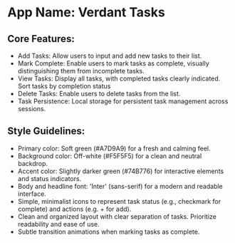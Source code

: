 # **App Name**: Verdant Tasks

## Core Features:

- Add Tasks: Allow users to input and add new tasks to their list.
- Mark Complete: Enable users to mark tasks as complete, visually distinguishing them from incomplete tasks.
- View Tasks: Display all tasks, with completed tasks clearly indicated. Sort tasks by completion status
- Delete Tasks: Enable users to delete tasks from the list.
- Task Persistence: Local storage for persistent task management across sessions.

## Style Guidelines:

- Primary color: Soft green (#A7D9A9) for a fresh and calming feel.
- Background color: Off-white (#F5F5F5) for a clean and neutral backdrop.
- Accent color: Slightly darker green (#74B776) for interactive elements and status indicators.
- Body and headline font: 'Inter' (sans-serif) for a modern and readable interface.
- Simple, minimalist icons to represent task status (e.g., checkmark for complete) and actions (e.g. + for add).
- Clean and organized layout with clear separation of tasks. Prioritize readability and ease of use.
- Subtle transition animations when marking tasks as complete.